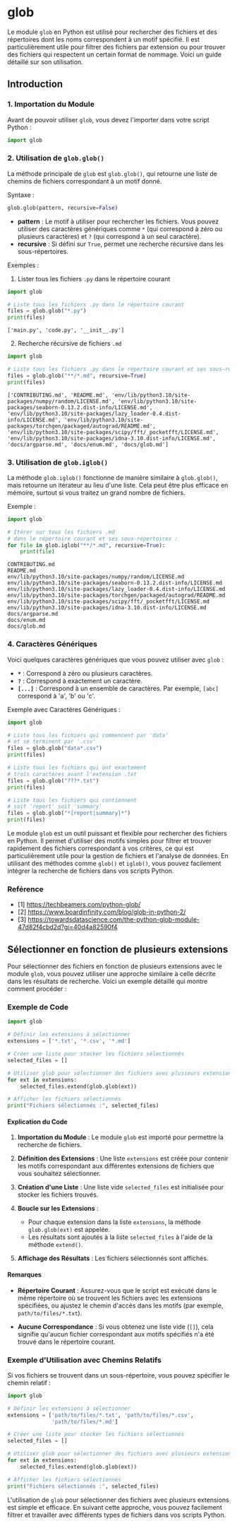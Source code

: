 # glob

Le module `glob` en Python est utilisé pour rechercher des fichiers
et des répertoires dont les noms correspondent à un motif spécifié.
Il est particulièrement utile pour filtrer des fichiers par extension
ou pour trouver des fichiers qui respectent un certain format de nommage.
Voici un guide détaillé sur son utilisation.

## Introduction

### 1. Importation du Module

Avant de pouvoir utiliser `glob`, vous devez l'importer dans votre script Python :

```python
import glob
```

### 2. Utilisation de `glob.glob()`

La méthode principale de `glob` est `glob.glob()`, qui retourne une liste
de chemins de fichiers correspondant à un motif donné.

Syntaxe :

```python
glob.glob(pattern, recursive=False)
```

- **pattern** : Le motif à utiliser pour rechercher les fichiers. Vous pouvez
utiliser des caractères génériques comme `*` (qui correspond à zéro
ou plusieurs caractères) et `?` (qui correspond à un seul caractère).
- **recursive** : Si défini sur `True`, permet une recherche récursive
dans les sous-répertoires.

Exemples :

1. Lister tous les fichiers `.py` dans le répertoire courant

```python
import glob

# Liste tous les fichiers .py dans le répertoire courant
files = glob.glob("*.py")
print(files)
```

```
['main.py', 'code.py', '__init__.py']
```

2. Recherche récursive de fichiers `.md`

```python
import glob

# Liste tous les fichiers .py dans le répertoire courant et ses sous-répertoires
files = glob.glob("**/*.md", recursive=True)
print(files)
```

```
['CONTRIBUTING.md', 'README.md', 'env/lib/python3.10/site-packages/numpy/random/LICENSE.md', 'env/lib/python3.10/site-packages/seaborn-0.13.2.dist-info/LICENSE.md', 'env/lib/python3.10/site-packages/lazy_loader-0.4.dist-info/LICENSE.md', 'env/lib/python3.10/site-packages/torchgen/packaged/autograd/README.md', 'env/lib/python3.10/site-packages/scipy/fft/_pocketfft/LICENSE.md', 'env/lib/python3.10/site-packages/idna-3.10.dist-info/LICENSE.md', 'docs/argparse.md', 'docs/enum.md', 'docs/glob.md']
```

### 3. Utilisation de `glob.iglob()`

La méthode `glob.iglob()` fonctionne de manière similaire à `glob.glob()`,
mais retourne un itérateur au lieu d'une liste. Cela peut être plus efficace
en mémoire, surtout si vous traitez un grand nombre de fichiers.

Exemple :

```python
import glob

# Itérer sur tous les fichiers .md
# dans le répertoire courant et ses sous-répertoires :
for file in glob.iglob("**/*.md", recursive=True):
    print(file)
```

```
CONTRIBUTING.md
README.md
env/lib/python3.10/site-packages/numpy/random/LICENSE.md
env/lib/python3.10/site-packages/seaborn-0.13.2.dist-info/LICENSE.md
env/lib/python3.10/site-packages/lazy_loader-0.4.dist-info/LICENSE.md
env/lib/python3.10/site-packages/torchgen/packaged/autograd/README.md
env/lib/python3.10/site-packages/scipy/fft/_pocketfft/LICENSE.md
env/lib/python3.10/site-packages/idna-3.10.dist-info/LICENSE.md
docs/argparse.md
docs/enum.md
docs/glob.md
```


### 4. Caractères Génériques

Voici quelques caractères génériques que vous pouvez utiliser avec `glob` :

- **`*`** : Correspond à zéro ou plusieurs caractères.
- **`?`** : Correspond à exactement un caractère.
- **`[...]`** : Correspond à un ensemble de caractères. Par exemple, `[abc]`
correspond à 'a', 'b' ou 'c'.

Exemple avec Caractères Génériques :

```python
import glob

# Liste tous les fichiers qui commencent par 'data'
# et se terminent par '.csv'
files = glob.glob("data*.csv")
print(files)

# Liste tous les fichiers qui ont exactement
# trois caractères avant l'extension .txt
files = glob.glob("???*.txt")
print(files)

# Liste tous les fichiers qui contiennent
# soit 'report' soit 'summary'
files = glob.glob("*[report|summary]*")
print(files)
```

Le module `glob` est un outil puissant et flexible pour rechercher
des fichiers en Python. Il permet d'utiliser des motifs simples
pour filtrer et trouver rapidement des fichiers correspondant à vos critères,
ce qui est particulièrement utile pour la gestion de fichiers et l'analyse
de données. En utilisant des méthodes comme `glob()` et `iglob()`,
vous pouvez facilement intégrer la recherche de fichiers
dans vos scripts Python.

### Reférence

- [1] https://techbeamers.com/python-glob/
- [2] https://www.boardinfinity.com/blog/glob-in-python-2/
- [3] https://towardsdatascience.com/the-python-glob-module-47d82f4cbd2d?gi=40d4a82590f4


## Sélectionner en fonction de plusieurs extensions

Pour sélectionner des fichiers en fonction de plusieurs extensions
avec le module `glob`, vous pouvez utiliser une approche similaire
à celle décrite dans les résultats de recherche. Voici un exemple détaillé
qui montre comment procéder :

### Exemple de Code

```python
import glob

# Définir les extensions à sélectionner
extensions = ['*.txt', '*.csv', '*.md']

# Créer une liste pour stocker les fichiers sélectionnés
selected_files = []

# Utiliser glob pour sélectionner des fichiers avec plusieurs extensions
for ext in extensions:
    selected_files.extend(glob.glob(ext))

# Afficher les fichiers sélectionnés
print("Fichiers sélectionnés :", selected_files)
```

#### Explication du Code

1. **Importation du Module** : Le module `glob` est importé
pour permettre la recherche de fichiers.
  
2. **Définition des Extensions** : Une liste `extensions` est créée 
pour contenir les motifs correspondant aux différentes extensions de fichiers
que vous souhaitez sélectionner.

3. **Création d'une Liste** : Une liste vide `selected_files` est initialisée
pour stocker les fichiers trouvés.

4. **Boucle sur les Extensions** :
   - Pour chaque extension dans la liste `extensions`, la méthode
   `glob.glob(ext)` est appelée.
   - Les résultats sont ajoutés à la liste `selected_files` à l'aide
   de la méthode `extend()`.

5. **Affichage des Résultats** : Les fichiers sélectionnés sont affichés.

#### Remarques

- **Répertoire Courant** : Assurez-vous que le script est exécuté
dans le même répertoire où se trouvent les fichiers avec les extensions
spécifiées, ou ajustez le chemin d'accès dans les motifs (par exemple,
`path/to/files/*.txt`).
  
- **Aucune Correspondance** : Si vous obtenez une liste vide
(`[]`), cela signifie qu'aucun fichier correspondant aux motifs spécifiés
n'a été trouvé dans le répertoire courant.

### Exemple d'Utilisation avec Chemins Relatifs

Si vos fichiers se trouvent dans un sous-répertoire, vous pouvez spécifier
le chemin relatif :

```python
import glob

# Définir les extensions à sélectionner
extensions = ['path/to/files/*.txt', 'path/to/files/*.csv',
              'path/to/files/*.md']

# Créer une liste pour stocker les fichiers sélectionnés
selected_files = []

# Utiliser glob pour sélectionner des fichiers avec plusieurs extensions
for ext in extensions:
    selected_files.extend(glob.glob(ext))

# Afficher les fichiers sélectionnés
print("Fichiers sélectionnés :", selected_files)
```

L'utilisation de `glob` pour sélectionner des fichiers avec plusieurs
extensions est simple et efficace. En suivant cette approche,
vous pouvez facilement filtrer et travailler avec différents types
de fichiers dans vos scripts Python.
